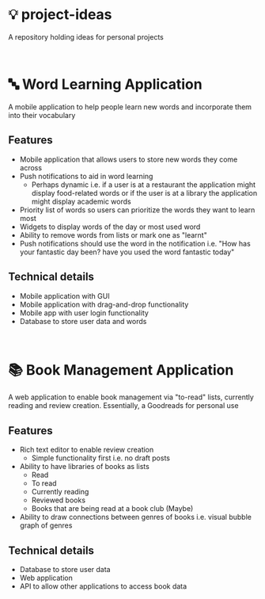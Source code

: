 # 💡 project-ideas
A repository holding ideas for personal projects

<br>

# 🔤 Word Learning Application
A mobile application to help people learn new words and incorporate them into their vocabulary

## Features
- Mobile application that allows users to store new words they come across
- Push notifications to aid in word learning 
    - Perhaps dynamic i.e. if a user is at a restaurant the application might display food-related words or if the user is at a library the application might display academic words
- Priority list of words so  users can prioritize the words they want to learn most
- Widgets to display words of the day or most used word
- Ability to remove words from lists or mark one as "learnt"
- Push notifications should use the word in the notification i.e. "How has your fantastic day been? have you used the word fantastic today"

## Technical details
- Mobile application with GUI
- Mobile application with drag-and-drop functionality
- Mobile app with user login functionality
- Database to store user data and words 

<br>

# 📚 Book Management Application
A web application to enable book management via "to-read" lists, currently reading and review creation. Essentially, a Goodreads for personal use

## Features
- Rich text editor to enable review creation
    - Simple functionality first i.e. no draft posts
- Ability to have libraries of books as lists
    - Read
    - To read
    - Currently reading
    - Reviewed books
    - Books that are being read at a book club (Maybe)
- Ability to draw connections between genres of books i.e. visual bubble graph of genres

## Technical details
- Database to store user data
- Web application
- API to allow other applications to access book data